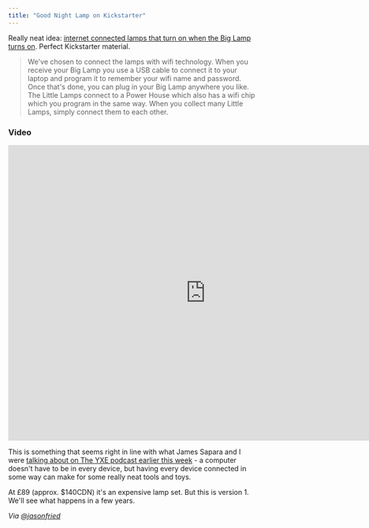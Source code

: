 ```yaml
---
title: "Good Night Lamp on Kickstarter"
---
```

<p>Really neat idea: <a href="https://www.kickstarter.com/projects/designswarm/good-night-lamp">internet connected lamps that turn on when the Big Lamp turns on</a>. Perfect Kickstarter material.</p>
<blockquote><p>
  We've chosen to connect the lamps with wifi technology. When you receive your Big Lamp you use a USB cable to connect it to your laptop and program it to remember your wifi name and password. Once that's done, you can plug in your Big Lamp anywhere you like. The Little Lamps connect to a Power House which also has a wifi chip which you program in the same way. When you collect many Little Lamps, simply connect them to each other.
</p></blockquote>
<h3>Video</h3>
<p><iframe width="800" height="600" src="https://www.kickstarter.com/projects/designswarm/good-night-lamp/widget/video.html" frameborder="0"> </iframe></p>
<p>This is something that seems right in line with what James Sapara and I were <a href="https://yxe.ssktn.com/james-sapara/">talking about on The YXE podcast earlier this week</a> - a computer doesn't have to be in every device, but having every device connected in some way can make for some really neat tools and toys.</p>
<p>At £89 (approx. $140CDN) it's an expensive lamp set. But this is version 1. We'll see what happens in a few years.</p>
<p><em>Via <a href="https://twitter.com/jasonfried/status/292034599549284353">@jasonfried</a></em></p>
